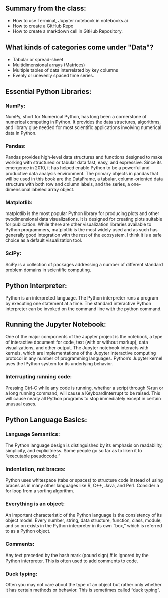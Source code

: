 ## Summary from the class:
- How to use Terminal, Jupyter notebook in notebooks.ai
- How to create a GitHub Repo
- How to create a markdown cell in GitHub Repository. 

## What kinds of categories come under "Data"?
- Tabular or spread-sheet 
- Multidimensional arrays (Matrices)
- Multiple tables of data interrelated by key columns
- Evenly or unevenly spaced time series.

## Essential Python Libraries:

### NumPy:
NumPy, short for Numerical Python, has long been a cornerstone of numerical computing in Python. It provides the data structures, algorithms, and library glue needed for most scientific applications involving numerical data in Python.

### Pandas:
Pandas provides high-level data structures and functions designed to make working with structured or tabular data fast, easy, and expressive. Since its emergence in 2010, it has helped enable Python to be a powerful and productive data analysis environment. The primary objects in pandas that will be used in this book are the DataFrame, a tabular, column-oriented data structure with both row and column labels, and the series, a one-dimensional labeled array object.

### Matplotlib:
matplotlib is the most popular Python library for producing plots and other twodimensional data visualizations. It is designed for creating plots suitable for publication. While there are other visualization libraries available to Python programmers, matplotlib is the most widely used and as such has generally good integration with the rest of the ecosystem. I think it is a safe choice as a default visualization tool.

### SciPy:
SciPy is a collection of packages addressing a number of different standard problem domains in scientific computing.

## Python Interpreter:
Python is an interpreted language. The Python interpreter runs a program by executing one statement at a time. The standard interactive Python interpreter can be invoked on the command line with the python command.

## Running the Jupyter Notebook:
One of the major components of the Jupyter project is the notebook, a type of interactive document for code, text (with or without markup), data visualizations, and other output. The Jupyter notebook interacts with kernels, which are implementations of the Jupyter interactive computing protocol in any number of programming languages.
Python’s Jupyter kernel uses the IPython system for its underlying behavior.

### Interrupting running code:
Pressing Ctrl-C while any code is running, whether a script through %run or a long running command, will cause a KeyboardInterrupt to be raised. This will cause nearly all Python programs to stop immediately except in certain unusual cases.

## Python Language Basics:

### Language Semantics:
The Python language design is distinguished by its emphasis on readability, simplicity, and explicitness. Some people go so far as to liken it to “executable pseudocode.”

### Indentation, not braces:
Python uses whitespace (tabs or spaces) to structure code instead of using braces as in many other languages like R, C++, Java, and Perl. Consider a for loop from a sorting
algorithm.

### Everything is an object:
An important characteristic of the Python language is the consistency of its object model. Every number, string, data structure, function, class, module, and so on exists
in the Python interpreter in its own “box,” which is referred to as a Python object.

### Comments:
Any text preceded by the hash mark (pound sign) # is ignored by the Python interpreter. This is often used to add comments to code.

### Duck typing:
Often you may not care about the type of an object but rather only whether it has certain methods or behavior. This is sometimes called “duck typing”.
